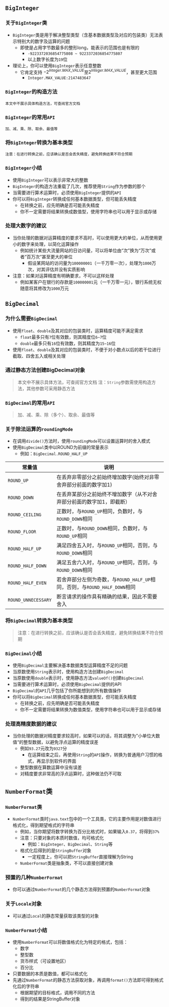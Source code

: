 ## `BigInteger`
### 关于`BigInteger`类
 * `BigInteger`类是用于解决整型类型（含基本数据类型及对应的包装类）无法表示特别大的数字及运算的问题
   * 即使是占用字节数最多的整形long，能表示的范围也是有限的
     *  `-9223372036854775808 ~ 9223372036854775807`
     * 以上数字长度为`19`位
 * 理论上，你可以使用`BigInteger`表示任意整数
   * 它肯定支持 $-2^{Integer.MAX\_VALUE}$至$2^{Integer.MAX\_VALUE}$，甚至更大范围
     * `Integer.MAX_VALUE:2147483647`
### `BigInteger`的构造方法 
    本文中不展示具体构造方法，可查阅官方文档
### `BigInteger`的常用`API`
    加、减、乘、除、取余、最值等
### 将`BigInteger`转换为基本类型
    注意：在进行转换之前，应该确认是否会丢失精度，避免转换结果不符合预期
### `BigInteger`小结
* 使用`BigInteger`可以表示非常大的整数
* `BigInteger`的构造方法重载了几次，推荐使用`String`作为参数的那个
* 当需要进行算术运算时，必须使用`BigInteger`提供的`API`
* 你可以将`BigInteger`转换成任何基本数据类型，但可能丢失精度
  * 在转换之前，应先明确是否可能丢失精度
  * 你不一定需要将结果转换成数值型，使用字符串也可以用于显示或存储

### 处理大数字的建议
* 当你处理的数据对运算精度的要求不高时，可以使用更大的单位，从而使用更小的数字来处理，以简化运算操作
  * 例如统计某些大流量网站的日访问量，可以将单位由“次”换为“万次”或者“百万次“甚至更大的单位
    * 假设某网站的访问量为`100000001`（一千万零一次），处理为`1000`万次，对其评估并没有实质影响
* 注意：如果对运算精度有明确要求，不可以这样处理
  * 例如某客户在银行的存款是`100000001`元（一千万零一元），银行系统无权随意将其修改为`1000`万元

## `BigDecimal`
### 为什么需要`BigDecimal`
* 使用`float`、`double`及其对应的包装类时，运算精度可能不满足需求
  * `float`最多只有`7`位有效数，则其精度位`6~7`位
  * `double`最多只有`16`位有效数，则其精度为`15~16`位
* 使用`float`、`double`及其对应的包装类时，不便于对小数点以后的若干位进行截取、四舍五入或相关处理

### 通过静态方法创建BigDecimal对象

> 本文中不展示具体方法，可查阅官方文档
> 注：`String`参数需使用构造方法，其他参数可采用静态方法

### `BigDecimal`的常用`API`

> 加、减、乘、除（多个）、取余、最值等

### 关于除法运算的`roundingMode`
* 在调用`divide()`方法时，使用`roundingMode`可以设置运算时的舍入模式
* 使用`BigDecimal`类中以ROUND为前缀的常量表示
  * 例如：`BigDecimal.ROUND_HALF_UP`

| 常量值 | 说明 |
|-----|----|
|`ROUND_UP`     | 在丢弃非零部分之前始终增加数字(始终对非零舍弃部分前面的数字加1)   |
| `ROUND_DOWN` | 在丢弃某部分之前始终不增加数字（从不对舍弃部分前面的数字加1，即截断） |
| `ROUND_CEILING` | 正数时，与`ROUND_UP`相同，负数时，与`ROUND_DOWN`相同 |
| `ROUND_FLOOR` | 正数时，与`ROUND_DOWN`相同，负数时，与`ROUND_UP`相同 |
| `ROUND_HALF_UP` | 满足四舍五入时，与`ROUND_UP`相同，否则，与`ROUND_DOWN`相同 |
| `ROUND_HALF_DOWN` | 满足五舍六入时，与`ROUND_UP`相同，否则，与`ROUND_DOWN`相同 |
| `ROUND_HALF_EVEN` | 若舍弃部分左侧为奇数，与`ROUND_HALF_UP`相同，否则，与`ROUND_HALF_DOWN`相同 |
| `ROUND_UNNECESSARY` | 断言请求的操作具有精确的结果，因此不需要舍入 |

### 将`BigDecimal`转换为基本类型

> 注意：在进行转换之前，应该确认是否会丢失精度，避免转换结果不符合预期



### `BigDecimal`小结
* 使用`BigDecimal`主要解决基本数据类型运算精度不足的问题
* 当原数使用`String`表示时，使用构造方法创建`BigDecimal `
* 当原数使用`double`表示时，使用静态方法`valueOf()`创建`BigDecimal` 
* 当需要进行算术运算时，必须使用`BigDecimal`提供的API
* `BigDecimal`的`API`几乎包括了你所能想到的所有数值操作
* 你可以将`BigDecimal`转换成任何基本数据类型，但可能丢失精度
  * 在转换之前，应先明确是否可能丢失精度
  * 你不一定需要将结果转换为数值类型，使用字符串也可以用于显示或存储
### 处理高精度数据的建议
* 当你处理的数据对精度要求较高时，如果可以的话，将其调整为”小单位大数值“的整型数据，以避免浮点运算的精度误差
  * 例如`93.27`元改为`9327`分
    * 在运算结束之后，再使用`String`的`API`操作，转换为普通用户习惯的格式，再显示到软件的界面
  * 整型数据在算数运算中没有误差
  * 对精度要求非常高的浮点运算时，这种做法仍不可取
## `NumberFormat`类
### `NumberFormat`类
* `NumberFormat`类时`java.text`包中的一个工具类，它的主要作用是对数值进行格式化，得到期望格式的字符串
  * 例如，当你期望将数字转换为百分比格式时，如果输入`0.37`，将得到`37%`
  * 注意：只要对象的本质时数值，均可格式化
    * 例如：`BigInteger`、`BigDecimal`、`String`等
  * 格式化后得到的是`StringBuffer`对象
    * 一定程度上，你可以把`StringBuffer`直接理解为String
  * `NumberFormat`类是抽象类，不可以直接创建对象
### 预置的几种`NumberFormat`
* 你可以通过`NumberFormat`的几个静态方法得到预置的`NumberFormat`对象
### 关于`Locale`对象
* 可以通过`Local`的静态常量获取该类型的对象
### `NumberFormat`小结
* 使用`NumberFormat`可以将数值格式化为特定的格式，包括：
  * 数字
  * 整型数
  * 货币样式（可设置地区）
  * 百分比
* 只要数据的本质是数值，都可以格式化
* 先通过`NumberFormat`的静态方法获取对象，再调用`format()`方法即可得到格式化后的字符串
  * 根据期望的目标格式，调用不同的方法
  * 得到的结果是StringB`u`ffer对象